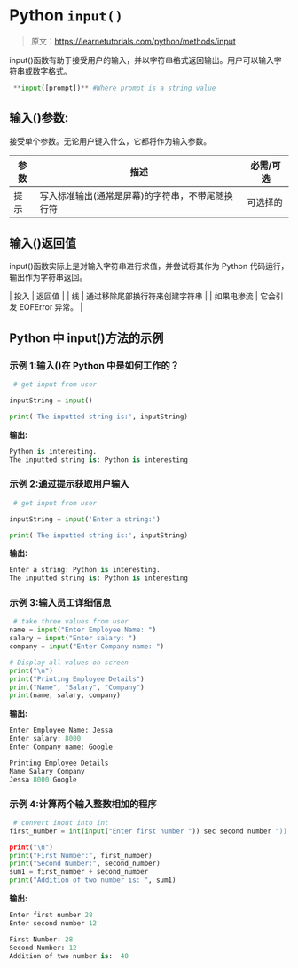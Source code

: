 # Python `input()`

> 原文：<https://learnetutorials.com/python/methods/input>

input()函数有助于接受用户的输入，并以字符串格式返回输出。用户可以输入字符串或数字格式。

```py
 **input([prompt])** #Where prompt is a string value

```

## 输入()参数:

接受单个参数。无论用户键入什么，它都将作为输入参数。

| 参数 | 描述 | 必需/可选 |
| --- | --- | --- |
| 提示 | 写入标准输出(通常是屏幕)的字符串，不带尾随换行符 | 可选择的 |

## 输入()返回值

input()函数实际上是对输入字符串进行求值，并尝试将其作为 Python 代码运行，输出作为字符串返回。

| 投入 | 返回值 |
| 线 | 通过移除尾部换行符来创建字符串 |
| 如果电渗流 | 它会引发 EOFError 异常。 |

## Python 中 input()方法的示例

### 示例 1:输入()在 Python 中是如何工作的？

```py
 # get input from user

inputString = input()

print('The inputted string is:', inputString) 

```

**输出:**

```py
Python is interesting.
The inputted string is: Python is interesting 
```

### 示例 2:通过提示获取用户输入

```py
 # get input from user

inputString = input('Enter a string:')

print('The inputted string is:', inputString) 

```

**输出:**

```py
Enter a string: Python is interesting.
The inputted string is: Python is interesting 
```

### 示例 3:输入员工详细信息

```py
 # take three values from user
name = input("Enter Employee Name: ")
salary = input("Enter salary: ")
company = input("Enter Company name: ")

# Display all values on screen
print("\n")
print("Printing Employee Details")
print("Name", "Salary", "Company")
print(name, salary, company) 

```

**输出:**

```py
Enter Employee Name: Jessa
Enter salary: 8000
Enter Company name: Google

Printing Employee Details
Name Salary Company
Jessa 8000 Google 
```

### 示例 4:计算两个输入整数相加的程序

```py
 # convert inout into int
first_number = int(input("Enter first number ")) sec second number "))

print("\n")
print("First Number:", first_number)
print("Second Number:", second_number)
sum1 = first_number + second_number
print("Addition of two number is: ", sum1) 

```

**输出:**

```py
Enter first number 28
Enter second number 12

First Number: 28
Second Number: 12
Addition of two number is:  40 
```
